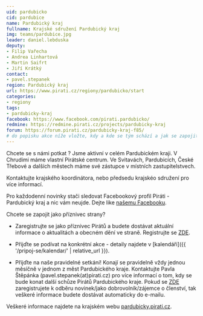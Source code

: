 ```yaml
---
uid: pardubicko
cid: pardubice
name: Pardubický kraj
fullname: Krajské sdružení Pardubický kraj
img: teams/pardubice.jpg
leader: daniel.lebduska
deputy:
- Filip Vařecha
- Andrea Linhartová
- Martin Saifrt
- Jiří Krátký
contact:
- pavel.stepanek
region: Pardubický kraj
url: https://www.pirati.cz/regiony/pardubicko/start
categories:
- regiony
tags:
- pardubicky-kraj
facebook: https://www.facebook.com/pirati.pardubicko/
redmine: https://redmine.pirati.cz/projects/pardubicky-kraj
forum: https://forum.pirati.cz/pardubicky-kraj-f85/
# do popisku akce níže vložte, kdy a kde se tým schází a jak se zapojit
---
```


Chcete se s námi potkat ? Jsme aktivní v celém Pardubickém kraji. V Chrudimi máme vlastní Pirátské centrum. Ve Svitavách, Pardubicích, České Třebové a dalších městech máme své zástupce v místních zastupitelstvech.

Kontaktujte krajského koordinátora, nebo předsedu krajskéo sdružení pro více informací.

Pro každodenní novinky stači sledovat Facebookový profil Piráti - Pardubický kraj a nic vám neujde. Dejte like [našemu Facebooku](https://www.facebook.com/pg/pirati.pardubicko/events/?ref=page_internal).

Chcete se zapojit jako příznivec strany?

* Zaregistrujte se jako příznivec Pirátů a budete dostávat aktuální informace o aktualitách a obecném dění ve straně. Registrujte se [ZDE](https://nalodeni.pirati.cz/).

* Přijďte se podívat na konkrétní akce - detaily najdete v [kalendáři]({{ '/pripoj-se/kalendar/' | relative_url }}).

* Přijďte na naše pravidelné setkání! Konají se pravidelně vždy jednou měsíčně v jednom z měst Pardubického kraje. Kontaktujte Pavla Štěpánka (pavel.stepanek(аt)pirati.cz) pro více informací o tom, kdy se bude konat další schůze Pirátů Pardubického kraje. 
Pokud se [ZDE](https://nalodeni.pirati.cz/) zaregistrujete k odběru novinek/jako dobrovolník/zájemce o členství, tak veškeré informace budete dostávat automaticky do e-mailu.

Veškeré informace najdete na krajském webu [pardubicky.pirati.cz](https://pardubicky.pirati.cz).
